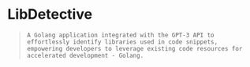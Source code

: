 # LibDetective
> `A Golang application integrated with the GPT-3 API to effortlessly identify libraries used in code snippets, empowering developers to leverage existing code resources for accelerated development - Golang.`

